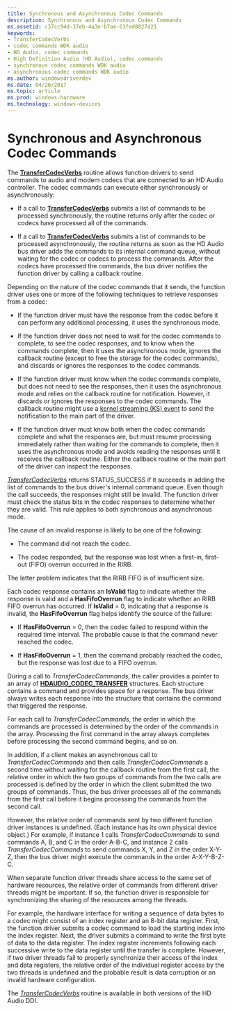 ```yaml
---
title: Synchronous and Asynchronous Codec Commands
description: Synchronous and Asynchronous Codec Commands
ms.assetid: c37cc94d-37eb-4a3e-b7ae-63fed8827d21
keywords:
- TransferCodecVerbs
- codec commands WDK audio
- HD Audio, codec commands
- High Definition Audio (HD Audio), codec commands
- synchronous codec commands WDK audio
- asynchronous codec commands WDK audio
ms.author: windowsdriverdev
ms.date: 04/20/2017
ms.topic: article
ms.prod: windows-hardware
ms.technology: windows-devices
---
```


# Synchronous and Asynchronous Codec Commands


The [**TransferCodecVerbs**](https://msdn.microsoft.com/library/windows/hardware/ff538596) routine allows function drivers to send commands to audio and modem codecs that are connected to an HD Audio controller. The codec commands can execute either synchronously or asynchronously:

-   If a call to [**TransferCodecVerbs**](https://msdn.microsoft.com/library/windows/hardware/ff538596) submits a list of commands to be processed synchronously, the routine returns only after the codec or codecs have processed all of the commands.

-   If a call to [**TransferCodecVerbs**](https://msdn.microsoft.com/library/windows/hardware/ff538596) submits a list of commands to be processed asynchronously, the routine returns as soon as the HD Audio bus driver adds the commands to its internal command queue, without waiting for the codec or codecs to process the commands. After the codecs have processed the commands, the bus driver notifies the function driver by calling a callback routine.

Depending on the nature of the codec commands that it sends, the function driver uses one or more of the following techniques to retrieve responses from a codec:

-   If the function driver must have the response from the codec before it can perform any additional processing, it uses the synchronous mode.

-   If the function driver does not need to wait for the codec commands to complete, to see the codec responses, and to know when the commands complete, then it uses the asynchronous mode, ignores the callback routine (except to free the storage for the codec commands), and discards or ignores the responses to the codec commands.

-   If the function driver must know when the codec commands complete, but does not need to see the responses, then it uses the asynchronous mode and relies on the callback routine for notification. However, it discards or ignores the responses to the codec commands. The callback routine might use a [kernel streaming (KS) event](https://msdn.microsoft.com/library/windows/hardware/ff567643) to send the notification to the main part of the driver.

-   If the function driver must know both when the codec commands complete and what the responses are, but must resume processing immediately rather than waiting for the commands to complete, then it uses the asynchronous mode and avoids reading the responses until it receives the callback routine. Either the callback routine or the main part of the driver can inspect the responses.

[*TransferCodecVerbs*](https://msdn.microsoft.com/library/windows/hardware/ff538596) returns STATUS\_SUCCESS if it succeeds in adding the list of commands to the bus driver's internal command queue. Even though the call succeeds, the responses might still be invalid. The function driver must check the status bits in the codec responses to determine whether they are valid. This rule applies to both synchronous and asynchronous mode.

The cause of an invalid response is likely to be one of the following:

-   The command did not reach the codec.

-   The codec responded, but the response was lost when a first-in, first-out (FIFO) overrun occurred in the RIRB.

The latter problem indicates that the RIRB FIFO is of insufficient size.

Each codec response contains an **IsValid** flag to indicate whether the response is valid and a **HasFifoOverrun** flag to indicate whether an RIRB FIFO overrun has occurred. If **IsValid** = 0, indicating that a response is invalid, the **HasFifoOverrun** flag helps identify the source of the failure:

-   If **HasFifoOverrun** = 0, then the codec failed to respond within the required time interval. The probable cause is that the command never reached the codec.

-   If **HasFifoOverrun** = 1, then the command probably reached the codec, but the response was lost due to a FIFO overrun.

During a call to *TransferCodecCommands*, the caller provides a pointer to an array of [**HDAUDIO\_CODEC\_TRANSFER**](https://msdn.microsoft.com/library/windows/hardware/ff536424) structures. Each structure contains a command and provides space for a response. The bus driver always writes each response into the structure that contains the command that triggered the response.

For each call to *TransferCodecCommands*, the order in which the commands are processed is determined by the order of the commands in the array. Processing the first command in the array always completes before processing the second command begins, and so on.

In addition, if a client makes an asynchronous call to *TransferCodecCommands* and then calls *TransferCodecCommands* a second time without waiting for the callback routine from the first call, the relative order in which the two groups of commands from the two calls are processed is defined by the order in which the client submitted the two groups of commands. Thus, the bus driver processes all of the commands from the first call before it begins processing the commands from the second call.

However, the relative order of commands sent by two different function driver instances is undefined. (Each instance has its own physical device object.) For example, if instance 1 calls *TransferCodecCommands* to send commands A, B, and C in the order A-B-C, and instance 2 calls *TransferCodecCommands* to send commands X, Y, and Z in the order X-Y-Z, then the bus driver might execute the commands in the order A-X-Y-B-Z-C.

When separate function driver threads share access to the same set of hardware resources, the relative order of commands from different driver threads might be important. If so, the function driver is responsible for synchronizing the sharing of the resources among the threads.

For example, the hardware interface for writing a sequence of data bytes to a codec might consist of an index register and an 8-bit data register. First, the function driver submits a codec command to load the starting index into the index register. Next, the driver submits a command to write the first byte of data to the data register. The index register increments following each successive write to the data register until the transfer is complete. However, if two driver threads fail to properly synchronize their access of the index and data registers, the relative order of the individual register access by the two threads is undefined and the probable result is data corruption or an invalid hardware configuration.

The [*TransferCodecVerbs*](https://msdn.microsoft.com/library/windows/hardware/ff538596) routine is available in both versions of the HD Audio DDI.

 

 




